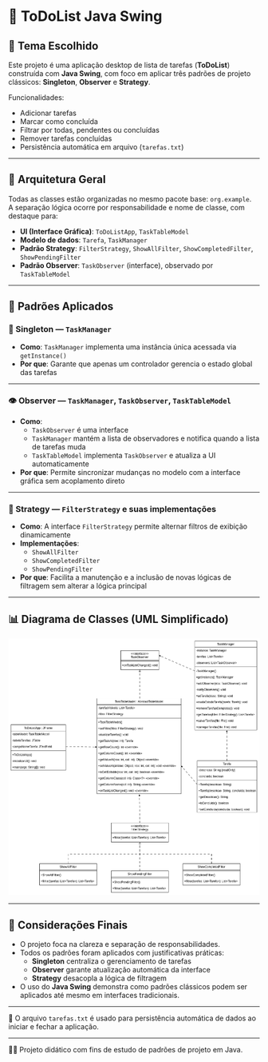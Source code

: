 # 📝 ToDoList Java Swing

## 📌 Tema Escolhido

Este projeto é uma aplicação desktop de lista de tarefas (**ToDoList**) construída com **Java Swing**, com foco em aplicar três padrões de projeto clássicos: **Singleton**, **Observer** e **Strategy**.

Funcionalidades:
- Adicionar tarefas
- Marcar como concluída
- Filtrar por todas, pendentes ou concluídas
- Remover tarefas concluídas
- Persistência automática em arquivo (`tarefas.txt`)

---

## 🧱 Arquitetura Geral

Todas as classes estão organizadas no mesmo pacote base: `org.example`.  
A separação lógica ocorre por responsabilidade e nome de classe, com destaque para:

- **UI (Interface Gráfica)**: `ToDoListApp`, `TaskTableModel`
- **Modelo de dados**: `Tarefa`, `TaskManager`
- **Padrão Strategy**: `FilterStrategy`, `ShowAllFilter`, `ShowCompletedFilter`, `ShowPendingFilter`
- **Padrão Observer**: `TaskObserver` (interface), observado por `TaskTableModel`

---

## 🧠 Padrões Aplicados

### 🔁 Singleton — `TaskManager`

- **Como**: `TaskManager` implementa uma instância única acessada via `getInstance()`
- **Por que**: Garante que apenas um controlador gerencia o estado global das tarefas

---

### 👁️ Observer — `TaskManager`, `TaskObserver`, `TaskTableModel`

- **Como**:
  - `TaskObserver` é uma interface
  - `TaskManager` mantém a lista de observadores e notifica quando a lista de tarefas muda
  - `TaskTableModel` implementa `TaskObserver` e atualiza a UI automaticamente
- **Por que**: Permite sincronizar mudanças no modelo com a interface gráfica sem acoplamento direto

---

### 🧩 Strategy — `FilterStrategy` e suas implementações

- **Como**: A interface `FilterStrategy` permite alternar filtros de exibição dinamicamente
- **Implementações**:
  - `ShowAllFilter`
  - `ShowCompletedFilter`
  - `ShowPendingFilter`
- **Por que**: Facilita a manutenção e a inclusão de novas lógicas de filtragem sem alterar a lógica principal

---

## 📊 Diagrama de Classes (UML Simplificado)

![Diagrama de Classes](class_diagram.png)

---

## 🧾 Considerações Finais

- O projeto foca na clareza e separação de responsabilidades.
- Todos os padrões foram aplicados com justificativas práticas:
  - **Singleton** centraliza o gerenciamento de tarefas
  - **Observer** garante atualização automática da interface
  - **Strategy** desacopla a lógica de filtragem
- O uso do **Java Swing** demonstra como padrões clássicos podem ser aplicados até mesmo em interfaces tradicionais.

---

📁 O arquivo `tarefas.txt` é usado para persistência automática de dados ao iniciar e fechar a aplicação.

---

👨‍💻 Projeto didático com fins de estudo de padrões de projeto em Java.
